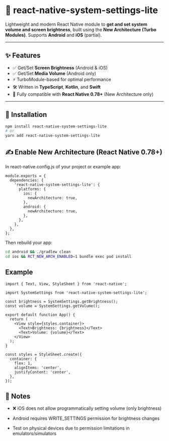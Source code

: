 # 📱 react-native-system-settings-lite

Lightweight and modern React Native module to **get and set system volume and screen brightness**, built using the **New Architecture (Turbo Modules)**. Supports **Android** and **iOS** (partial).

---

## ✨ Features

- ✅ Get/Set **Screen Brightness** (Android & iOS)
- ✅ Get/Set **Media Volume** (Android only)
- ⚡ TurboModule-based for optimal performance
- 🛠️ Written in **TypeScript**, **Kotlin**, and **Swift**
- 🔧 Fully compatible with **React Native 0.78+** (New Architecture only)

---

## 🚀 Installation

```bash
npm install react-native-system-settings-lite
# or
yarn add react-native-system-settings-lite
```

## ✍️ Enable New Architecture (React Native 0.78+)

In react-native.config.js of your project or example app:
```
module.exports = {
  dependencies: {
    'react-native-system-settings-lite': {
      platforms: {
        ios: {
          newArchitecture: true,
        },
        android: {
          newArchitecture: true,
        },
      },
    },
  },
};
```

Then rebuild your app:

```bash
cd android && ./gradlew clean
cd ios && RCT_NEW_ARCH_ENABLED=1 bundle exec pod install
```

## Example

```tsx
import { Text, View, StyleSheet } from 'react-native';

import SystemSettings from 'react-native-system-settings-lite';

const brightness = SystemSettings.getBrightness();
const volume = SystemSettings.getVolume();

export default function App() {
  return (
    <View style={styles.container}>
      <Text>Brightness: {brightness}</Text>
      <Text>Volume: {volume}</Text>
    </View>
  );
}

const styles = StyleSheet.create({
  container: {
    flex: 1,
    alignItems: 'center',
    justifyContent: 'center',
  },
});
```

## 🔹 Notes

- ❌ iOS does not allow programmatically setting volume (only brightness)

- Android requires WRITE_SETTINGS permission for brightness changes

- Test on physical devices due to permission limitations in emulators/simulators